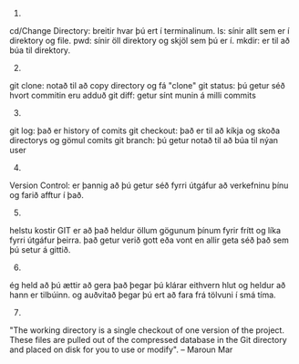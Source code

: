 1.
cd/Change Directory: breitir hvar þú ert í terminalinum.
ls: sínir allt sem er í direktory og file.
pwd: sínir öll direktory og skjöl sem þú er í.
mkdir: er til að búa til direktory.

2.
git clone: notað til að copy directory og fá "clone"
git status: þú getur séð hvort commitin eru adduð
git diff: getur sínt munin á milli commits

3.
git log: það er history of comits
git checkout: það er til að kíkja og skoða directorys og gömul comits
git branch: þú getur notað til að búa til nýan user

4.
Version Control: er þannig að þú getur séð fyrri útgáfur að verkefninu þínu og farið afftur í það.

5.
helstu kostir GIT er að það heldur öllum gögunum þínum fyrir frítt og líka fyrri útgáfur þeirra. það getur verið gott eða vont en allir geta séð það sem þú setur á gittið.

6. 
ég held að þú ættir að gera það þegar þú klárar eithvern hlut og heldur að hann er tilbúinn. og auðvitað þegar þú ert að fara frá tölvuni í smá tíma.

7.
"The working directory is a single checkout of one version of the project. These files are pulled out of the compressed database in the Git directory and placed on disk for you to use or modify". – Maroun Mar 